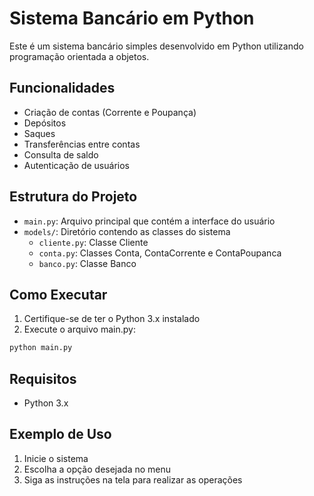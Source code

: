 # Sistema Bancário em Python

Este é um sistema bancário simples desenvolvido em Python utilizando programação orientada a objetos.

## Funcionalidades

- Criação de contas (Corrente e Poupança)
- Depósitos
- Saques
- Transferências entre contas
- Consulta de saldo
- Autenticação de usuários

## Estrutura do Projeto

- `main.py`: Arquivo principal que contém a interface do usuário
- `models/`: Diretório contendo as classes do sistema
  - `cliente.py`: Classe Cliente
  - `conta.py`: Classes Conta, ContaCorrente e ContaPoupanca
  - `banco.py`: Classe Banco

## Como Executar

1. Certifique-se de ter o Python 3.x instalado
2. Execute o arquivo main.py:
```bash
python main.py
```

## Requisitos

- Python 3.x

## Exemplo de Uso

1. Inicie o sistema
2. Escolha a opção desejada no menu
3. Siga as instruções na tela para realizar as operações 